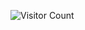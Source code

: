 <!-- ![Metrics](/github-metrics.svg) -->



![Visitor Count](https://profile-counter.glitch.me/avaleriani/count.svg)
